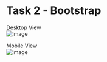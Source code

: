 # Task 2 - Bootstrap

Desktop View<br>
![image](https://github.com/sampath99999/CodeSchool-2.0-Batch-2/assets/112122835/5740b99b-067d-4d4c-b8d5-3e936ff37d5f)

Mobile View<br>
![image](https://github.com/sampath99999/CodeSchool-2.0-Batch-2/assets/112122835/be01c9ec-8954-46ef-b057-e7d2ba3aa26c)
